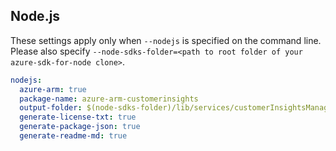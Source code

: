 ## Node.js

These settings apply only when `--nodejs` is specified on the command line.
Please also specify `--node-sdks-folder=<path to root folder of your azure-sdk-for-node clone>`.

``` yaml $(nodejs)
nodejs:
  azure-arm: true
  package-name: azure-arm-customerinsights
  output-folder: $(node-sdks-folder)/lib/services/customerInsightsManagement
  generate-license-txt: true
  generate-package-json: true
  generate-readme-md: true
```
